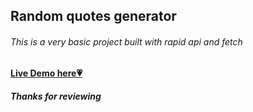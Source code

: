 ## Random quotes generator

###### This is a very basic project built with rapid api and fetch

#### [Live Demo here💗](https://oloja-quotes-api.netlify.app/)

##### Thanks for reviewing
